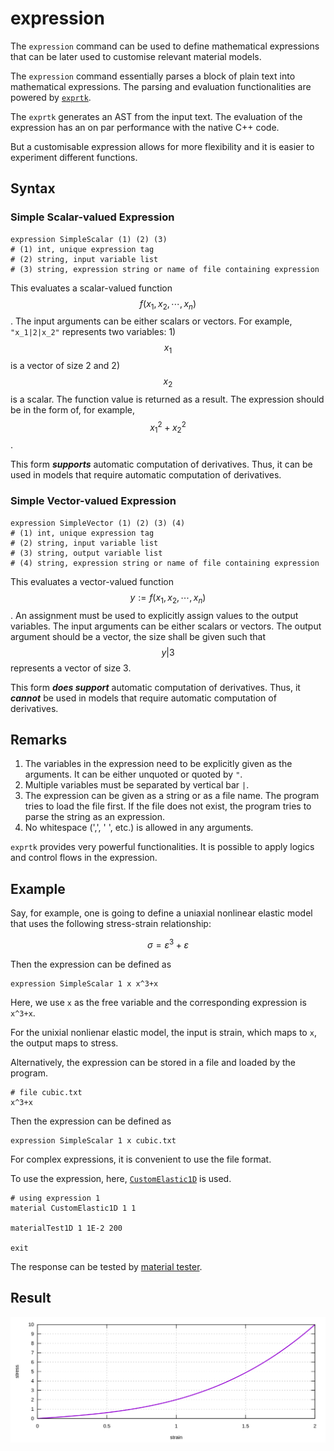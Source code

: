 # expression

The `expression` command can be used to define mathematical expressions that can be later used to customise relevant
material models.

The `expression` command essentially parses a block of plain text into mathematical expressions.
The parsing and evaluation functionalities are powered by [`exprtk`](https://github.com/ArashPartow/exprtk).

The `exprtk` generates an AST from the input text. The evaluation of the expression has an on par performance with
the native C++ code.

But a customisable expression allows for more flexibility and it is easier to experiment different functions.

## Syntax

### Simple Scalar-valued Expression

```text
expression SimpleScalar (1) (2) (3)
# (1) int, unique expression tag
# (2) string, input variable list
# (3) string, expression string or name of file containing expression
```

This evaluates a scalar-valued function $$f(x_1,x_2,\cdots,x_n)$$.
The input arguments can be either scalars or vectors.
For example, `"x_1|2|x_2"` represents two variables: 1) $$x_1$$ is a vector of size 2 and 2) $$x_2$$ is a scalar.
The function value is returned as a result.
The expression should be in the form of, for example, $$x_1^2+x_2^2$$.

This form ***supports*** automatic computation of derivatives.
Thus, it can be used in models that require automatic computation of derivatives.

### Simple Vector-valued Expression

```text
expression SimpleVector (1) (2) (3) (4)
# (1) int, unique expression tag
# (2) string, input variable list
# (3) string, output variable list
# (4) string, expression string or name of file containing expression
```

This evaluates a vector-valued function $$y:=f(x_1,x_2,\cdots,x_n)$$.
An assignment must be used to explicitly assign
values to the output variables.
The input arguments can be either scalars or vectors.
The output argument should be a vector, the size shall be given such that $$y|3$$ represents a vector of size 3.

This form ***does support*** automatic computation of derivatives.
Thus, it ***cannot*** be used in models that require automatic computation of derivatives.

## Remarks

1. The variables in the expression need to be explicitly given as the arguments.
   It can be either unquoted or quoted by `"`.
2. Multiple variables must be separated by vertical bar `|`.
3. The expression can be given as a string or as a file name. The program tries to load the file first. If the file
   does not exist, the program tries to parse the string as an expression.
4. No whitespace (',', ' ', etc.) is allowed in any arguments.

`exprtk` provides very powerful functionalities. It is possible to apply logics and control flows in the expression.

## Example

Say, for example, one is going to define a uniaxial nonlinear elastic model that uses the following stress-strain
relationship:

$$
\sigma=\varepsilon^3+\varepsilon
$$

Then the expression can be defined as

```text
expression SimpleScalar 1 x x^3+x
```

Here, we use `x` as the free variable and the corresponding expression is `x^3+x`.

For the unixial nonlienar elastic model, the input is strain, which maps to `x`, the output maps to stress.

Alternatively, the expression can be stored in a file and loaded by the program.

```text
# file cubic.txt
x^3+x
```

Then the expression can be defined as

```text
expression SimpleScalar 1 x cubic.txt
```

For complex expressions, it is convenient to use the file format.

To use the expression, here, [`CustomElastic1D`](../../Library/Material/Material1D/Elastic/CustomElastic1D.md) is used.

```text
# using expression 1
material CustomElastic1D 1 1

materialTest1D 1 1E-2 200

exit
```

The response can be tested by [material tester](../Process/materialtest.md).

## Result

![cubic response](expression.svg)
